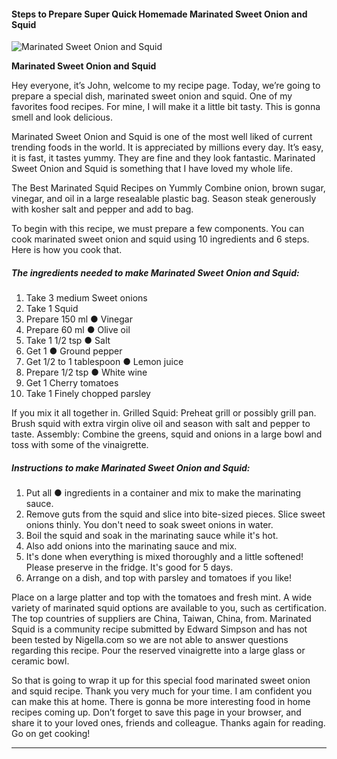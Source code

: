             

#### Steps to Prepare Super Quick Homemade Marinated Sweet Onion and Squid

![Marinated Sweet Onion and Squid](https://img-global.cpcdn.com/recipes/6122180604592128/751x532cq70/marinated-sweet-onion-and-squid-recipe-main-photo.jpg)

**Marinated Sweet Onion and Squid**

Hey everyone, it’s John, welcome to my recipe page. Today, we’re going to prepare a special dish, marinated sweet onion and squid. One of my favorites food recipes. For mine, I will make it a little bit tasty. This is gonna smell and look delicious.

Marinated Sweet Onion and Squid is one of the most well liked of current trending foods in the world. It is appreciated by millions every day. It’s easy, it is fast, it tastes yummy. They are fine and they look fantastic. Marinated Sweet Onion and Squid is something that I have loved my whole life.

The Best Marinated Squid Recipes on Yummly Combine onion, brown sugar, vinegar, and oil in a large resealable plastic bag. Season steak generously with kosher salt and pepper and add to bag.

To begin with this recipe, we must prepare a few components. You can cook marinated sweet onion and squid using 10 ingredients and 6 steps. Here is how you cook that.

##### The ingredients needed to make Marinated Sweet Onion and Squid:

1.  Take 3 medium Sweet onions
2.  Take 1 Squid
3.  Prepare 150 ml ● Vinegar
4.  Prepare 60 ml ● Olive oil
5.  Take 1 1/2 tsp ● Salt
6.  Get 1 ● Ground pepper
7.  Get 1/2 to 1 tablespoon ● Lemon juice
8.  Prepare 1/2 tsp ● White wine
9.  Get 1 Cherry tomatoes
10.  Take 1 Finely chopped parsley

If you mix it all together in. Grilled Squid: Preheat grill or possibly grill pan. Brush squid with extra virgin olive oil and season with salt and pepper to taste. Assembly: Combine the greens, squid and onions in a large bowl and toss with some of the vinaigrette.

##### Instructions to make Marinated Sweet Onion and Squid:

1.  Put all ● ingredients in a container and mix to make the marinating sauce.
2.  Remove guts from the squid and slice into bite-sized pieces. Slice sweet onions thinly. You don't need to soak sweet onions in water.
3.  Boil the squid and soak in the marinating sauce while it's hot.
4.  Also add onions into the marinating sauce and mix.
5.  It's done when everything is mixed thoroughly and a little softened! Please preserve in the fridge. It's good for 5 days.
6.  Arrange on a dish, and top with parsley and tomatoes if you like!

Place on a large platter and top with the tomatoes and fresh mint. A wide variety of marinated squid options are available to you, such as certification. The top countries of suppliers are China, Taiwan, China, from. Marinated Squid is a community recipe submitted by Edward Simpson and has not been tested by Nigella.com so we are not able to answer questions regarding this recipe. Pour the reserved vinaigrette into a large glass or ceramic bowl.

So that is going to wrap it up for this special food marinated sweet onion and squid recipe. Thank you very much for your time. I am confident you can make this at home. There is gonna be more interesting food in home recipes coming up. Don’t forget to save this page in your browser, and share it to your loved ones, friends and colleague. Thanks again for reading. Go on get cooking!

* * *